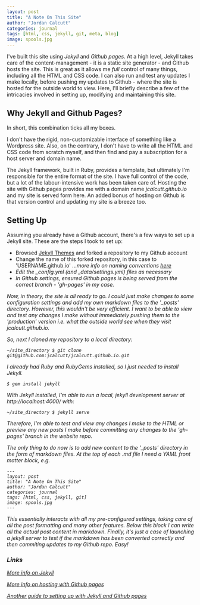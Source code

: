 ```yaml
---
layout: post
title: "A Note On This Site"
author: "Jordan Calcutt"
categories: journal
tags: [html, css, jekyll, git, meta, blog]
image: spools.jpg
---
```




I've built this site using <i>Jekyll</i> and <i>Github pages</i>.
At a high level, Jekyll takes care of the content-management -
it is a static site generator - and Github hosts the site.
This is great as it allows me <i>full</i> control of many things,
including all the HTML and CSS code. I can also run and test any updates
I make locally, before pushing my updates to Github - where the site is
hosted for the outside world to view. Here, I'll briefly describe a few
of the intricacies involved in setting up, modifying and maintaining
this site.


## Why Jekyll and Github Pages?

In short, this combination ticks all my boxes.

I don't have the rigid, non-customizable interface of something like a
Wordpress site. Also, on the contrary, I don't have to write all the
HTML and CSS code from scratch myself, and then find and pay a
subscription for a host server and domain name.

The Jekyll framework, built in Ruby, provides a template, but ultimately
I'm responsible for the entire format of the site.
I have full control of the code, but a lot of the labour-intensive work
has been taken care of.
Hosting the site with Github pages provides me with a domain name
<i>jcalcutt.github.io</i> and my site is served form here.
An added bonus of hosting on Github is that version control and updating
my site is a breeze too.


## Setting Up

Assuming you already have a Github account, there's a few ways to set up
a Jekyll site. These are the steps I took to set up:

- Browsed [Jekyll Themes](http://jekyllthemes.org/) and forked a repository
to my Github account
- Change the name of this forked repository, in this case to
'USERNAME.github.io' ...<i>more info on naming conventions [here](https://help.github.com/articles/user-organization-and-project-pages/)
- Edit the _config.yml (and _data/settings.yml) files as necessary
- In Github settings, ensured Github pages is being served from the
correct branch - 'gh-pages' in my case.

Now, in theory, the site is all ready to go.
I could just make changes to
some configuration settings and add my own markdown files to the <i>'_posts'</i>
directory.
However, this wouldn't be very efficient. I want to be able
to view and test any changes I make without immediately pushing them to
the 'production' version i.e. what the outside world see when they visit
jcalcutt.github.io.

So, next I cloned my repository to a local directory:
```
~/site_directory $ git clone git@github.com:jcalcutt/jcalcutt.github.io.git
```
I already had Ruby and RubyGems installed, so I just needed
to install Jekyll.
```
$ gem install jekyll
```
With Jekyll installed, I'm able to run a local, jekyll development
server at <i>http://localhost:4000/</i> with:
```
~/site_directory $ jekyll serve
```
Therefore, I'm able to test and view any changes I make to the HTML
or preview any new posts I make before committing any changes to the
'gh-pages' branch in the website repo.

The only thing to do now is to add new content to the '_posts'
directory in the form of markdown files. At the top of each .md file I
need a YAML front matter block, e.g.

```
---
layout: post
title: "A Note On This Site"
author: "Jordan Calcutt"
categories: journal
tags: [html, css, jekyll, git]
image: spools.jpg
---
```
This essentially interacts with all my pre-configured settings, taking
care of all the post formatting and many other features.
Below this block I can write all the actual post content in markdown.
Finally, it's just a case of launching a jekyll server to test if
the markdown has been converted correctly and then commiting updates
to my Github repo.
Easy!

### Links

[More info on Jekyll](https://jekyllrb.com/)

[More info on hosting with Github pages](https://pages.github.com/)

[Another guide to setting up with Jekyll and Github pages](https://www.smashingmagazine.com/2014/08/build-blog-jekyll-github-pages/)




